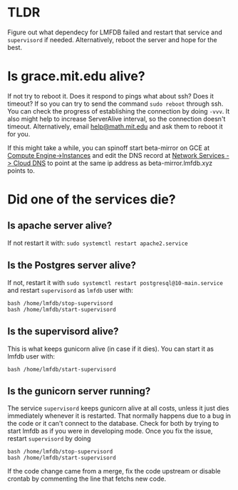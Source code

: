 # TLDR

Figure out what dependecy for LMFDB failed and restart that service and `supervisord` if needed.
Alternatively, reboot the server and hope for the best.

# Is grace.mit.edu alive?

If not try to reboot it.
Does it respond to pings what about ssh? Does it timeout?
If so you can try to send the command `sudo reboot` through ssh.
You can check the progress of establishing the connection by doing `-vvv`. It also might help to increase ServerAlive interval, so the connection doesn't timeout.
Alternatively, email help@math.mit.edu and ask them to reboot it for you.

If this might take a while, you can spinoff start beta-mirror on GCE at
[Compute Engine->Instances](https://console.cloud.google.com/compute/instances) and edit the DNS record at 
[Network Services -> Cloud DNS](https://console.cloud.google.com/net-services/dns/zones/lmfdb-xyz)
to point at the same ip address as beta-mirror.lmfdb.xyz points to.


# Did one of the services die?

## Is apache server alive?

If not restart it with: `sudo systemctl restart apache2.service`

## Is the Postgres server alive?

If not, restart it with `sudo systemctl restart postgresql@10-main.service`
and restart `supervisord` as `lmfdb` user with:
```
bash /home/lmfdb/stop-supervisord
bash /home/lmfdb/start-supervisord
```

## Is the supervisord alive?

This is what keeps gunicorn alive (in case if it dies).
You can start it as lmfdb user with:
```
bash /home/lmfdb/start-supervisord
```

## Is the gunicorn server running?

The service `supervisord` keeps gunicorn alive at all costs, unless it just dies immediately whenever it is restarted.
That normally happens due to a bug in the code or it can't connect to the database.
Check for both by trying to start lmfdb as if you were in developing mode.
Once you fix the issue, restart `supervisord` by doing
```
bash /home/lmfdb/stop-supervisord
bash /home/lmfdb/start-supervisord
```
If the code change came from a merge, fix the code upstream or disable crontab by commenting the line that fetchs new code.



